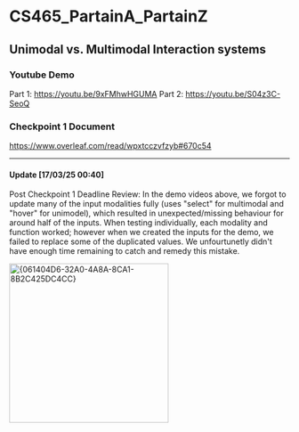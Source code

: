 # CS465_PartainA_PartainZ

## Unimodal vs. Multimodal Interaction systems

### Youtube Demo
Part 1: https://youtu.be/9xFMhwHGUMA
Part 2: https://youtu.be/S04z3C-SeoQ

### Checkpoint 1 Document
https://www.overleaf.com/read/wpxtcczvfzyb#670c54

---
#### Update [17/03/25 00:40]
Post Checkpoint 1 Deadline Review: In the demo videos above, we forgot to update many of the input modalities fully (uses "select" for multimodal and "hover" for unimodel), which resulted in unexpected/missing behaviour for around half of the inputs. When testing individually, each modality and function worked; however when we created the inputs for the demo, we failed to replace some of the duplicated values. We unfourtunetly didn't have enough time remaining to catch and remedy this mistake.

<img width="286" alt="{061404D6-32A0-4A8A-8CA1-8B2C425DC4CC}" src="https://github.com/user-attachments/assets/323ab5e0-489a-4e27-95ae-d36ca23866e8" />
